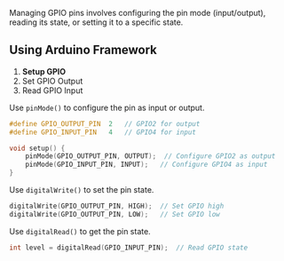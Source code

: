 Managing GPIO pins involves configuring the pin mode (input/output), reading its state, or setting it to a specific state.

## Using **Arduino Framework**
1. **Setup GPIO**
2. Set GPIO Output
3. Read GPIO Input

Use `pinMode()` to configure the pin as input or output.
``` cpp
#define GPIO_OUTPUT_PIN  2   // GPIO2 for output
#define GPIO_INPUT_PIN   4   // GPIO4 for input

void setup() {
    pinMode(GPIO_OUTPUT_PIN, OUTPUT);  // Configure GPIO2 as output
    pinMode(GPIO_INPUT_PIN, INPUT);   // Configure GPIO4 as input
}
```
Use `digitalWrite()` to set the pin state.
``` cpp
digitalWrite(GPIO_OUTPUT_PIN, HIGH);  // Set GPIO high
digitalWrite(GPIO_OUTPUT_PIN, LOW);   // Set GPIO low
```
Use `digitalRead()` to get the pin state.
``` cpp
int level = digitalRead(GPIO_INPUT_PIN);  // Read GPIO state
```